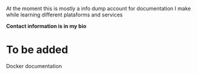 At the moment this is mostly a info dump account for documentation I make while learning different plataforms and services

**Contact information is in my bio**


# To be added

Docker documentation











